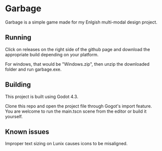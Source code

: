 # Garbage
Garbage is a simple game made for my Enlgish multi-modal design project.

## Running
Click on releases on the right side of the github page and download the appropriate build depending on your platform.

For windows, that would be "Windows.zip", then unzip the downloaded folder and run garbage.exe.

## Building
This project is built using Godot 4.3.

Clone this repo and open the project file through Gogot's import feature. You are welcome to run the main.tscn scene from the editor or build it yourself.

## Known issues
Improper text sizing on Lunix causes icons to be misaligned.
